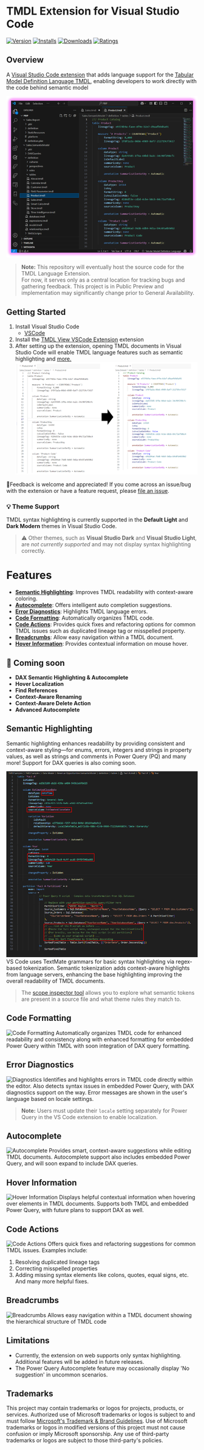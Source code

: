 # TMDL Extension for Visual Studio Code
[![Version](https://img.shields.io/visual-studio-marketplace/v/analysis-services.TMDL)](https://marketplace.visualstudio.com/items?itemName=analysis-services.TMDL)
[![Installs](https://img.shields.io/visual-studio-marketplace/i/analysis-services.TMDL)](https://marketplace.visualstudio.com/items?itemName=analysis-services.TMDL)
[![Downloads](https://img.shields.io/visual-studio-marketplace/d/analysis-services.TMDL)](https://marketplace.visualstudio.com/items?itemName=analysis-services.TMDL)
[![Ratings](https://img.shields.io/visual-studio-marketplace/r/analysis-services.TMDL)](https://marketplace.visualstudio.com/items?itemName=analysis-services.TMDL)

## Overview
A [Visual Studio Code extension](https://marketplace.visualstudio.com/items?itemName=analysis-services.TMDL) that adds language support for the [Tabular Model Definition Language TMDL](https://go.microsoft.com/fwlink/?linkid=2295924), enabling developers to work directly with the code behind semantic model

![TMDL Extension for Visual Studio Code](./images/TMDLExtensionforVisualStudioCode.png "TMDL Extension for Visual Studio Code")

> **Note:** This repository will eventually host the source code for the TMDL Language Extension.  
> For now, it serves only as a central location for tracking bugs and gathering feedback.
> This project is in Public Preview and implementation may significantly change prior to General Availability.

## Getting Started

1. Install Visual Studio Code
   * [VSCode](https://code.visualstudio.com/download)
2. Install the [TMDL View VSCode Extension](https://marketplace.visualstudio.com/items?itemName=analysis-services.TMDL) extension
3. After setting up the extension, opening TMDL documents in Visual Studio Code will enable TMDL language features such as semantic highlighting and [more.](#features)  
![TMDL Syntax Highlighting](./images/tmdlInVSCode.png)

🐞Feedback is welcome and appreciated! If you  come across an issue/bug with the extension or have a feature request, please [file an issue](https://github.com/microsoft/vscode-tmdl/issues). 

### 💡 Theme Support

TMDL syntax highlighting is currently supported in the **Default Light** and **Dark Modern** themes in Visual Studio Code.

> ⚠️ Other themes, such as **Visual Studio Dark** and **Visual Studio Light**, are _not currently supported_ and may not display syntax highlighting correctly.

# Features  

- [**Semantic Highlighting**](#semantic-highlighting): Improves TMDL readability with context-aware coloring.
- [**Autocomplete**](#autocomplete): Offers intelligent auto completion suggestions.
- [**Error Diagnostics**](#error-diagnostics): Highlights TMDL language errors.
- [**Code Formatting**](#code-formatting): Automatically organizes TMDL code.
- [**Code Actions**](#code-actions): Provides quick fixes and refactoring options for common TMDL issues such as duplicated lineage tag or misspelled property.
- [**Breadcrumbs**](#breadcrumbs): Allow easy navigation within a TMDL document.
- [**Hover Information**](#hover-information): Provides contextual information on mouse hover.

## 🚧 Coming soon
- **DAX Semantic Highlighting & Autocomplete**
- **Hover Localization**
- **Find References** 
- **Context-Aware Renaming** 
- **Context-Aware Delete Action** 
- **Advanced Autocomplete** 

## Semantic Highlighting
Semantic highlighting enhances readability by providing consistent and context-aware styling—for enums, errors, integers and strings in property values, as well as strings and comments in Power Query (PQ) and many more! Support for DAX queries is also coming soon.

![Semantic Highlighting](./images/SemanticHighlighting.png)
VS Code uses TextMate grammars for basic syntax highlighting via regex-based tokenization. Semantic tokenization adds context-aware highlights from language servers, enhancing the base highlighting improving the overall readability of TMDL documents.

> The [scope inspector tool](https://code.visualstudio.com/api/language-extensions/syntax-highlight-guide#scope-inspector) allows you to explore what semantic tokens are present in a source file and what theme rules they match to.

## Code Formatting
![Code Formatting](./images/Codeformatting.gif)
Automatically organizes TMDL code for enhanced readability and consistency along with enhanced formatting for embedded Power Query within TMDL with soon integration of DAX query formatting.

## Error Diagnostics
![Diagnostics](./images/Diagnostics.gif)
Identifies and highlights errors in TMDL code directly within the editor.
Also detects syntax issues in embedded Power Query, with DAX diagnostics support on the way.
Error messages are shown in the user's language based on locale settings.

> **Note:** Users must update their `locale` setting separately for Power Query in the VS Code extension to enable localization.

## Autocomplete
![Autocomplete](./images/Autocomplete.gif)
Provides smart, context-aware suggestions while editing TMDL documents.
Autocomplete support also includes embedded Power Query, and will soon expand to include DAX queries.
## Hover Information
![Hover Information](./images/HoverProvider.gif)
Displays helpful contextual information when hovering over elements in TMDL documents.
Supports both TMDL and embedded Power Query, with future plans to support DAX as well.
## Code Actions
![Code Actions](./images/CodeActions.gif)
Offers quick fixes and refactoring suggestions for common TMDL issues. Examples include:
  1. Resolving duplicated lineage tags
  2. Correcting misspelled properties
  3. Adding missing syntax elements like colons, quotes, equal signs, etc.
And many more helpful fixes.
## Breadcrumbs
![Breadcrumbs](./images/Breadcrumbs.gif)
Allows easy navigation within a TMDL document showing the hierarchical structure of TMDL code

## Limitations

* Currently, the extension on web supports only syntax highlighting. Additional features will be added in future releases.
* The Power Query Autocomplete feature may occasionally display 'No suggestion' in uncommon scenarios.

## Trademarks

This project may contain trademarks or logos for projects, products, or services. Authorized use of Microsoft 
trademarks or logos is subject to and must follow 
[Microsoft's Trademark & Brand Guidelines](https://www.microsoft.com/en-us/legal/intellectualproperty/trademarks/usage/general).
Use of Microsoft trademarks or logos in modified versions of this project must not cause confusion or imply Microsoft sponsorship.
Any use of third-party trademarks or logos are subject to those third-party's policies.
